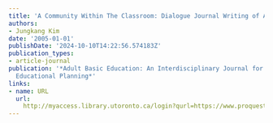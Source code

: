 ```yaml
---
title: 'A Community Within The Classroom: Dialogue Journal Writing of Adult ESL Learners'
authors:
- Jungkang Kim
date: '2005-01-01'
publishDate: '2024-10-10T14:22:56.574183Z'
publication_types:
- article-journal
publication: '*Adult Basic Education: An Interdisciplinary Journal for Adult Literacy
  Educational Planning*'
links:
- name: URL
  url: 
    http://myaccess.library.utoronto.ca/login?qurl=https://www.proquest.com/docview/62139137?accountid=14771&bdid=38382&_bd=c8fj4V%2BQcAd2%2FrJHwNTxbhsA4GY%3D
---
```

